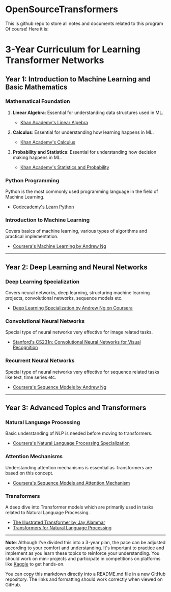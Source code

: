 # OpenSourceTransformers
This is github repo to store all notes and documents related to this program
Of course! Here it is:

# 3-Year Curriculum for Learning Transformer Networks

## Year 1: Introduction to Machine Learning and Basic Mathematics

### Mathematical Foundation

1. **Linear Algebra**: Essential for understanding data structures used in ML.
    - [Khan Academy's Linear Algebra](https://www.khanacademy.org/math/linear-algebra)

2. **Calculus**: Essential for understanding how learning happens in ML.
    - [Khan Academy's Calculus](https://www.khanacademy.org/math/calculus-1)

3. **Probability and Statistics**: Essential for understanding how decision making happens in ML.
    - [Khan Academy's Statistics and Probability](https://www.khanacademy.org/math/statistics-probability)

### Python Programming

Python is the most commonly used programming language in the field of Machine Learning.
- [Codecademy's Learn Python](https://www.codecademy.com/learn/learn-python-3)

### Introduction to Machine Learning

Covers basics of machine learning, various types of algorithms and practical implementation.
- [Coursera's Machine Learning by Andrew Ng](https://www.coursera.org/learn/machine-learning)

---

## Year 2: Deep Learning and Neural Networks

### Deep Learning Specialization

Covers neural networks, deep learning, structuring machine learning projects, convolutional networks, sequence models etc.
- [Deep Learning Specialization by Andrew Ng on Coursera](https://www.coursera.org/specializations/deep-learning)

### Convolutional Neural Networks

Special type of neural networks very effective for image related tasks.
- [Stanford's CS231n: Convolutional Neural Networks for Visual Recognition](http://cs231n.stanford.edu/)

### Recurrent Neural Networks

Special type of neural networks very effective for sequence related tasks like text, time series etc.
- [Coursera's Sequence Models by Andrew Ng](https://www.coursera.org/learn/nlp-sequence-models)

---

## Year 3: Advanced Topics and Transformers

### Natural Language Processing

Basic understanding of NLP is needed before moving to transformers.
- [Coursera's Natural Language Processing Specialization](https://www.coursera.org/specializations/natural-language-processing)

### Attention Mechanisms

Understanding attention mechanisms is essential as Transformers are based on this concept.
- [Coursera's Sequence Models and Attention Mechanism](https://www.coursera.org/learn/sequence-models-attention-mechanism)

### Transformers

A deep dive into Transformer models which are primarily used in tasks related to Natural Language Processing.
- [The Illustrated Transformer by Jay Alammar](http://jalammar.github.io/illustrated-transformer/)
- [Transformers for Natural Language Processing](https://www.packtpub.com/product/transformers-for-natural-language-processing/9781800565791)

---

**Note**: Although I've divided this into a 3-year plan, the pace can be adjusted according to your comfort and understanding. It's important to practice and implement as you learn these topics to reinforce your understanding. You should work on mini-projects and participate in competitions on platforms like [Kaggle](https://www.kaggle.com/) to get hands-on.


You can copy this markdown directly into a README.md file in a new GitHub repository. The links and formatting should work correctly when viewed on GitHub.
